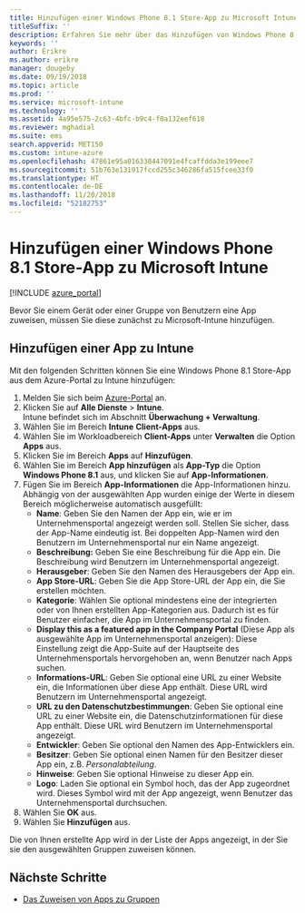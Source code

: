 ```yaml
---
title: Hinzufügen einer Windows Phone 8.1 Store-App zu Microsoft Intune
titleSuffix: ''
description: Erfahren Sie mehr über das Hinzufügen von Windows Phone 8.1 Store-Apps in Microsoft Intune.
keywords: ''
author: Erikre
ms.author: erikre
manager: dougeby
ms.date: 09/19/2018
ms.topic: article
ms.prod: ''
ms.service: microsoft-intune
ms.technology: ''
ms.assetid: 4a95e575-2c63-4bfc-b9c4-f0a132eef618
ms.reviewer: mghadial
ms.suite: ems
search.appverid: MET150
ms.custom: intune-azure
ms.openlocfilehash: 47861e95a016338447091e4fcaffdda3e199eee7
ms.sourcegitcommit: 51b763e131917fccd255c346286fa515fcee33f0
ms.translationtype: HT
ms.contentlocale: de-DE
ms.lasthandoff: 11/20/2018
ms.locfileid: "52182753"
---
```

# <a name="add-windows-phone-81-store-apps-to-microsoft-intune"></a>Hinzufügen einer Windows Phone 8.1 Store-App zu Microsoft Intune

[!INCLUDE [azure_portal](./includes/azure_portal.md)]

Bevor Sie einem Gerät oder einer Gruppe von Benutzern eine App zuweisen, müssen Sie diese zunächst zu Microsoft-Intune hinzufügen. 

## <a name="add-an-app-to-intune"></a>Hinzufügen einer App zu Intune
Mit den folgenden Schritten können Sie eine Windows Phone 8.1 Store-App aus dem Azure-Portal zu Intune hinzufügen:

1. Melden Sie sich beim [Azure-Portal](https://portal.azure.com) an.
2. Klicken Sie auf **Alle Dienste** > **Intune**.  
    Intune befindet sich im Abschnitt **Überwachung + Verwaltung**.
3. Wählen Sie im Bereich **Intune** **Client-Apps** aus.
4. Wählen Sie im Workloadbereich **Client-Apps** unter **Verwalten** die Option **Apps** aus.
5. Klicken Sie im Bereich **Apps** auf **Hinzufügen**.
6. Wählen Sie im Bereich **App hinzufügen** als **App-Typ** die Option **Windows Phone 8.1** aus, und klicken Sie auf **App-Informationen**.
7. Fügen Sie im Bereich **App-Informationen** die App-Informationen hinzu. Abhängig von der ausgewählten App wurden einige der Werte in diesem Bereich möglicherweise automatisch ausgefüllt:
    - **Name**: Geben Sie den Namen der App ein, wie er im Unternehmensportal angezeigt werden soll. Stellen Sie sicher, dass der App-Name eindeutig ist. Bei doppelten App-Namen wird den Benutzern im Unternehmensportal nur ein Name angezeigt.
    - **Beschreibung:** Geben Sie eine Beschreibung für die App ein. Die Beschreibung wird Benutzern im Unternehmensportal angezeigt.
    - **Herausgeber**: Geben Sie den Namen des Herausgebers der App ein.
    - **App Store-URL**: Geben Sie die App Store-URL der App ein, die Sie erstellen möchten.
    - **Kategorie**: Wählen Sie optional mindestens eine der integrierten oder von Ihnen erstellten App-Kategorien aus. Dadurch ist es für Benutzer einfacher, die App im Unternehmensportal zu finden.
    - **Display this as a featured app in the Company Portal** (Diese App als ausgewählte App im Unternehmensportal anzeigen): Diese Einstellung zeigt die App-Suite auf der Hauptseite des Unternehmensportals hervorgehoben an, wenn Benutzer nach Apps suchen.
    - **Informations-URL**: Geben Sie optional eine URL zu einer Website ein, die Informationen über diese App enthält. Diese URL wird Benutzern im Unternehmensportal angezeigt.
    - **URL zu den Datenschutzbestimmungen**: Geben Sie optional eine URL zu einer Website ein, die Datenschutzinformationen für diese App enthält. Diese URL wird Benutzern im Unternehmensportal angezeigt.
    - **Entwickler**: Geben Sie optional den Namen des App-Entwicklers ein.
    - **Besitzer**: Geben Sie optional einen Namen für den Besitzer dieser App ein, z.B. *Personalabteilung*.
    - **Hinweise**: Geben Sie optional Hinweise zu dieser App ein.
    - **Logo**: Laden Sie optional ein Symbol hoch, das der App zugeordnet wird. Dieses Symbol wird mit der App angezeigt, wenn Benutzer das Unternehmensportal durchsuchen.
8. Wählen Sie **OK** aus.
9. Wählen Sie **Hinzufügen** aus.

Die von Ihnen erstellte App wird in der Liste der Apps angezeigt, in der Sie sie den ausgewählten Gruppen zuweisen können.

## <a name="next-steps"></a>Nächste Schritte

- [Das Zuweisen von Apps zu Gruppen](apps-deploy.md)
